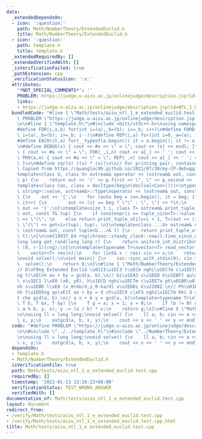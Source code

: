 ```yaml
---
data:
  _extendedDependsOn:
  - icon: ':question:'
    path: Math/NumberTheory/ExtendedEuclid.h
    title: Math/NumberTheory/ExtendedEuclid.h
  - icon: ':question:'
    path: template.h
    title: template.h
  _extendedRequiredBy: []
  _extendedVerifiedWith: []
  _isVerificationFailed: true
  _pathExtension: cpp
  _verificationStatusIcon: ':x:'
  attributes:
    '*NOT_SPECIAL_COMMENTS*': ''
    PROBLEM: https://judge.u-aizu.ac.jp/onlinejudge/description.jsp?id=NTL_1_E
    links:
    - https://judge.u-aizu.ac.jp/onlinejudge/description.jsp?id=NTL_1_E
  bundledCode: "#line 1 \"Math/tests/aizu_ntl_1_e_extended_euclid.test.cpp\"\n#define\
    \ PROBLEM \"https://judge.u-aizu.ac.jp/onlinejudge/description.jsp?id=NTL_1_E\"\
    \n\n#line 1 \"template.h\"\n#include <bits/stdc++.h>\nusing namespace std;\n\n\
    #define FOR(i,a,b) for(int i=(a),_b=(b); i<=_b; i++)\n#define FORD(i,a,b) for(int\
    \ i=(a),_b=(b); i>=_b; i--)\n#define REP(i,a) for(int i=0,_a=(a); i<_a; i++)\n\
    #define EACH(it,a) for(__typeof(a.begin()) it = a.begin(); it != a.end(); ++it)\n\
    \n#define DEBUG(x) { cout << #x << \" = \"; cout << (x) << endl; }\n#define PR(a,n)\
    \ { cout << #a << \" = \"; FOR(_,1,n) cout << a[_] << ' '; cout << endl; }\n#define\
    \ PR0(a,n) { cout << #a << \" = \"; REP(_,n) cout << a[_] << ' '; cout << endl;\
    \ }\n\n#define sqr(x) ((x) * (x))\n\n// For printing pair, container, etc.\n//\
    \ Copied from https://quangloc99.github.io/2021/07/30/my-CP-debugging-template.html\n\
    template<class U, class V> ostream& operator << (ostream& out, const pair<U, V>&\
    \ p) {\n    return out << '(' << p.first << \", \" << p.second << ')';\n}\n\n\
    template<class Con, class = decltype(begin(declval<Con>()))>\ntypename enable_if<!is_same<Con,\
    \ string>::value, ostream&>::type\noperator << (ostream& out, const Con& con)\
    \ {\n    out << '{';\n    for (auto beg = con.begin(), it = beg; it != con.end();\
    \ it++) {\n        out << (it == beg ? \"\" : \", \") << *it;\n    }\n    return\
    \ out << '}';\n}\ntemplate<size_t i, class T> ostream& print_tuple_utils(ostream&\
    \ out, const T& tup) {\n    if constexpr(i == tuple_size<T>::value) return out\
    \ << \")\"; \n    else return print_tuple_utils<i + 1, T>(out << (i ? \", \" :\
    \ \"(\") << get<i>(tup), tup); \n}\ntemplate<class ...U> ostream& operator <<\
    \ (ostream& out, const tuple<U...>& t) {\n    return print_tuple_utils<0, tuple<U...>>(out,\
    \ t);\n}\n\nmt19937_64 rng(chrono::steady_clock::now().time_since_epoch().count());\n\
    long long get_rand(long long r) {\n    return uniform_int_distribution<long long>\
    \ (0, r-1)(rng);\n}\n\ntemplate<typename T>\nvector<T> read_vector(int n) {\n\
    \    vector<T> res(n);\n    for (int& x : res) cin >> x;\n    return res;\n}\n\
    \nvoid solve();\n\nint main() {\n    ios::sync_with_stdio(0); cin.tie(0);\n  \
    \  solve();\n    return 0;\n}\n#line 1 \"Math/NumberTheory/ExtendedEuclid.h\"\n\
    // D\xF9ng Extended Euclid \u0111\u1EC3 t\xECm nghi\u1EC7m c\u1EE7a ph\u01B0\u01A1\
    ng tr\xECnh ax + by = gcd(a, b).\n// Gi\u1EA3 s\u1EED k\u1EBFt qu\u1EA3 tr\u1EA3\
    \ v\u1EC1 l\xE0 (x0, y0), h\u1ECD nghi\u1EC7m c\u1EE7a ph\u01B0\u01A1ng tr\xEC\
    nh s\u1EBD l\xE0 (x_0+kb/d,y_0-ka/d) v\u1EDBi k\u2208Z.\n// Ph\u01B0\u01A1ng tr\xEC\
    nh t\u1ED5ng qu\xE1t ax + by = d ch\u1EC9 c\xF3 nghi\u1EC7m khi d chia h\u1EBF\
    t cho gcd(a, b).\n// a x + b y = gcd(a, b)\ntemplate<typename T>\nT extgcd(T a,\
    \ T b, T &x, T &y) {\n    T g = a; x = 1; y = 0;\n    if (b != 0) g = extgcd(b,\
    \ a % b, y, x), y -= (a / b) * x;\n    return g;\n}\n#line 5 \"Math/tests/aizu_ntl_1_e_extended_euclid.test.cpp\"\
    \n\nusing ll = long long;\nvoid solve() {\n    ll a, b; cin >> a >> b;\n    ll\
    \ x, y;\n    extgcd(a, b, x, y);\n    cout << x << ' ' << y << endl;\n}\n"
  code: "#define PROBLEM \"https://judge.u-aizu.ac.jp/onlinejudge/description.jsp?id=NTL_1_E\"\
    \n\n#include \"../../template.h\"\n#include \"../NumberTheory/ExtendedEuclid.h\"\
    \n\nusing ll = long long;\nvoid solve() {\n    ll a, b; cin >> a >> b;\n    ll\
    \ x, y;\n    extgcd(a, b, x, y);\n    cout << x << ' ' << y << endl;\n}\n"
  dependsOn:
  - template.h
  - Math/NumberTheory/ExtendedEuclid.h
  isVerificationFile: true
  path: Math/tests/aizu_ntl_1_e_extended_euclid.test.cpp
  requiredBy: []
  timestamp: '2022-01-13 13:16:22+08:00'
  verificationStatus: TEST_WRONG_ANSWER
  verifiedWith: []
documentation_of: Math/tests/aizu_ntl_1_e_extended_euclid.test.cpp
layout: document
redirect_from:
- /verify/Math/tests/aizu_ntl_1_e_extended_euclid.test.cpp
- /verify/Math/tests/aizu_ntl_1_e_extended_euclid.test.cpp.html
title: Math/tests/aizu_ntl_1_e_extended_euclid.test.cpp
---
```

